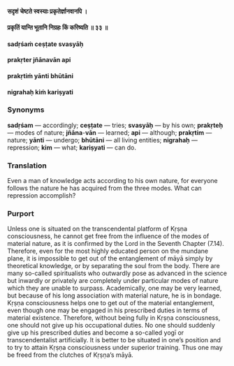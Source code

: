 #### सदृशं चेष्टते स्वस्याः प्रकृतेर्ज्ञानवानपि ।
#### प्रकृतिं यान्ति भूतानि निग्रहः किं करिष्यति ॥ ३३ ॥

#### sadṛśaṁ ceṣṭate svasyāḥ
#### prakṛter jñānavān api
#### prakṛtiṁ yānti bhūtāni
#### nigrahaḥ kiṁ kariṣyati

### Synonyms

**sadṛśam** — accordingly; **ceṣṭate** — tries; **svasyāḥ** — by his own; **prakṛteḥ** — modes of nature; **jñāna**-**vān** — learned; **api** — although; **prakṛtim** — nature; **yānti** — undergo; **bhūtāni** — all living entities; **nigrahaḥ** — repression; **kim** — what; **kariṣyati** — can do.

### Translation

Even a man of knowledge acts according to his own nature, for everyone follows the nature he has acquired from the three modes. What can repression accomplish?

### Purport

Unless one is situated on the transcendental platform of Kṛṣṇa consciousness, he cannot get free from the influence of the modes of material nature, as it is confirmed by the Lord in the Seventh Chapter (7.14). Therefore, even for the most highly educated person on the mundane plane, it is impossible to get out of the entanglement of māyā simply by theoretical knowledge, or by separating the soul from the body. There are many so-called spiritualists who outwardly pose as advanced in the science but inwardly or privately are completely under particular modes of nature which they are unable to surpass. Academically, one may be very learned, but because of his long association with material nature, he is in bondage. Kṛṣṇa consciousness helps one to get out of the material entanglement, even though one may be engaged in his prescribed duties in terms of material existence. Therefore, without being fully in Kṛṣṇa consciousness, one should not give up his occupational duties. No one should suddenly give up his prescribed duties and become a so-called yogī or transcendentalist artificially. It is better to be situated in one’s position and to try to attain Kṛṣṇa consciousness under superior training. Thus one may be freed from the clutches of Kṛṣṇa’s māyā.